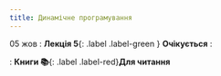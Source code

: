 ```yaml
---
title: Динамічне програмування
---
```


05 жов
: **Лекція 5**{: .label .label-green } **Очікується**
  : 


: **Книги 📚**{: .label .label-red}**Для читання**

